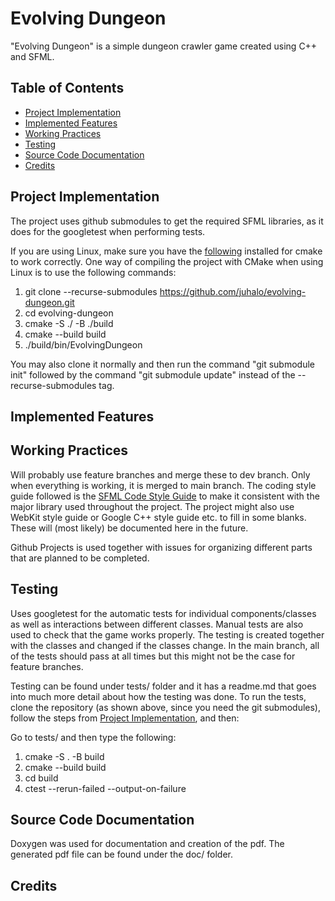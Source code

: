 # Evolving Dungeon

"Evolving Dungeon" is a simple dungeon crawler game created using C++ and SFML.

## Table of Contents

- [Project Implementation](#project-implementation)
- [Implemented Features](#implemented-features)
- [Working Practices](#working-practices)
- [Testing](#testing)
- [Source Code Documentation](#layout)
- [Credits](#credits)

## Project Implementation

The project uses github submodules to get the required SFML libraries, as it does for the googletest when performing tests.

If you are using Linux, make sure you have the [following](https://www.sfml-dev.org/tutorials/2.6/compile-with-cmake.php) installed for cmake to work correctly. One way of compiling the project with CMake when using Linux is to use the following commands:

1. git clone --recurse-submodules https://github.com/juhalo/evolving-dungeon.git
2. cd evolving-dungeon
3. cmake -S ./ -B ./build
4. cmake --build build
5. ./build/bin/EvolvingDungeon

You may also clone it normally and then run the command "git submodule init" followed by the command "git submodule update" instead of the --recurse-submodules tag.

## Implemented Features

## Working Practices

Will probably use feature branches and merge these to dev branch. Only when everything is working, it is merged to main branch. The coding style guide followed is the [SFML Code Style Guide](https://www.sfml-dev.org/style.php) to make it consistent with the major library used throughout the project. The project might also use WebKit style guide or Google C++ style guide etc. to fill in some blanks. These will (most likely) be documented here in the future.

Github Projects is used together with issues for organizing different parts that are planned to be completed.

## Testing

Uses googletest for the automatic tests for individual components/classes as well as interactions between different classes. Manual tests are also used to check that the game works properly. The testing is created together with the classes and changed if the classes change. In the main branch, all of the tests should pass at all times but this might not be the case for feature branches.

Testing can be found under tests/ folder and it has a readme.md that goes into much more detail about how the testing was done. To run the tests, clone the repository (as shown above, since you need the git submodules), follow the steps from [Project Implementation](#project-implementation), and then:

Go to tests/ and then type the following:

1. cmake -S . -B build
2. cmake --build build
3. cd build
4. ctest --rerun-failed --output-on-failure

## Source Code Documentation

Doxygen was used for documentation and creation of the pdf. The generated pdf file can be found under the doc/ folder.

## Credits
